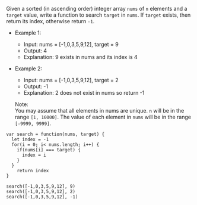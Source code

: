 Given a sorted (in ascending order) integer array `nums` of `n` elements and a `target` value, write a function to search `target` in `nums`. If `target` exists, then return its index, otherwise return `-1`.


- Example 1:
  - Input: nums = [-1,0,3,5,9,12], target = 9
  - Output: 4
  - Explanation: 9 exists in nums and its index is 4

- Example 2:
  - Input: nums = [-1,0,3,5,9,12], target = 2
  - Output: -1
  - Explanation: 2 does not exist in nums so return -1
 

  Note:  
    You may assume that all elements in nums are unique.
    `n` will be in the range `[1, 10000]`.
    The value of each element in `nums` will be in the range `[-9999, 9999]`.
    
    
```
var search = function(nums, target) {
  let index = -1
  for(i = 0; i< nums.length; i++) {
    if(nums[i] === target) {
      index = i
    }
  }
    return index
}

search([-1,0,3,5,9,12], 9)
search([-1,0,3,5,9,12], 2)
search([-1,0,3,5,9,12], -1)

```
